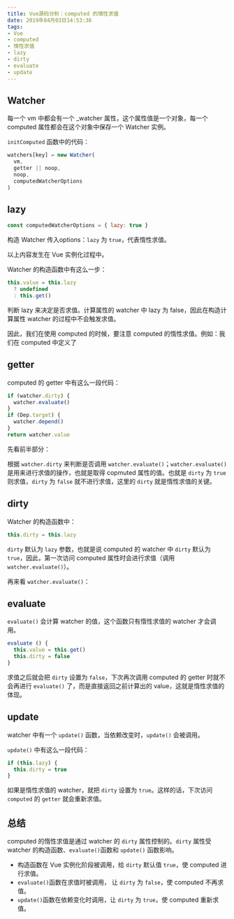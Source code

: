 ```yaml
---
title: Vue源码分析：computed 的惰性求值
date: 2019年04月03日14:53:36
tags:
- Vue
- computed
- 惰性求值
- lazy
- dirty
- evaluate
- update
---
```


## Watcher

每一个 vm 中都会有一个 _watcher 属性，这个属性值是一个对象，每一个 computed 属性都会在这个对象中保存一个 Watcher 实例。

`initComputed` 函数中的代码：

```JavaScript
watchers[key] = new Watcher(
  vm,
  getter || noop,
  noop,
  computedWatcherOptions
)
```

## lazy

```JavaScript
const computedWatcherOptions = { lazy: true }
```

构造 Watcher 传入options：`lazy` 为 `true`，代表惰性求值。

以上内容发生在 Vue 实例化过程中。

Watcher 的构造函数中有这么一步：

```JavaScript
this.value = this.lazy
  ? undefined
  : this.get()
```

判断 lazy 来决定是否求值。计算属性的 watcher 中 lazy 为 false，因此在构造计算属性 watcher 的过程中不会触发求值。

因此，我们在使用 computed 的时候，要注意 computed 的惰性求值。例如：我们在 computed 中定义了

## getter

computed 的 getter 中有这么一段代码：

```JavaScript
if (watcher.dirty) {
  watcher.evaluate()
}
if (Dep.target) {
  watcher.depend()
}
return watcher.value
```

先看前半部分：

根据 `watcher.dirty` 来判断是否调用 `watcher.evaluate()`；`watcher.evaluate()` 是用来进行求值的操作，也就是取得 copmuted 属性的值。也就是 `dirty` 为 `true` 则求值，`dirty` 为 `false` 就不进行求值，这里的 `dirty` 就是惰性求值的关键。

## dirty

Watcher 的构造函数中：

```JavaScript
this.dirty = this.lazy
```

`dirty` 默认为 `lazy` 参数，也就是说 computed 的 watcher 中 `dirty` 默认为 `true`，因此，第一次访问 computed 属性时会进行求值（调用 `watcher.evaluate()`）。


再来看 `watcher.evaluate()`：

## evaluate

`evaluate()` 会计算 watcher 的值，这个函数只有惰性求值的 watcher 才会调用。

```JavaScript
evaluate () {
  this.value = this.get()
  this.dirty = false
}
```

求值之后就会把 `dirty` 设置为 `false`，下次再次调用 computed 的 getter 时就不会再进行 `evaluate()` 了，而是直接返回之前计算出的 value，这就是惰性求值的体现。

## update

watcher 中有一个 `update()` 函数，当依赖改变时，`update()` 会被调用。

`update()` 中有这么一段代码：

```JavaScript
if (this.lazy) {
  this.dirty = true
} 
```

如果是惰性求值的 watcher，就把 `dirty` 设置为 `true`。这样的话，下次访问 `computed` 的 `getter` 就会重新求值。

## 总结

computed 的惰性求值是通过 watcher 的 `dirty` 属性控制的。`dirty` 属性受 watcher 的构造函数、`evaluate()`函数和 `update()` 函数影响。

- 构造函数在 Vue 实例化阶段被调用，给 `dirty` 默认值 `true`，使 computed 进行求值。
- `evaluate()`函数在求值时被调用， 让 `dirty` 为 `false`，使 computed 不再求值。
- `update()`函数在依赖变化时调用，让 `dirty` 为 `true`，使 computed 重新求值。